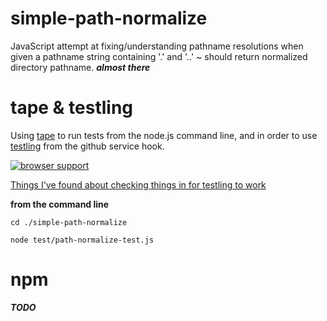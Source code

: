 simple-path-normalize
=====================

JavaScript attempt at fixing/understanding pathname resolutions when given a 
pathname string containing '.' and '..' ~ should return normalized directory 
pathname. ___almost there___

tape & testling
===============

Using [tape](https://github.com/substack/tape) to run tests from the node.js 
command line, and in order to use [testling](http://ci.testling.com/) from the
github service hook.

[![browser support](https://ci.testling.com/dfkaye/simple-path-normalize.png)](https://ci.testling.com/dfkaye/simple-path-normalize)

[Things I've found about checking things in for testling to work](https://gist.github.com/dfkaye/5225546)


__from the command line__

    cd ./simple-path-normalize
  
    node test/path-normalize-test.js
  
npm
============

___TODO___